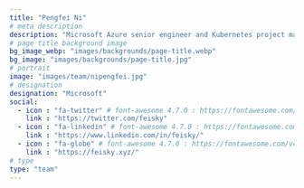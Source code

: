 ```yaml
---
title: "Pengfei Ni"
# meta description
description: "Microsoft Azure senior engineer and Kubernetes project maintainer, responsible for the open source container orchestration system Kubernetes in Azure on-premise practices."
# page title background image
bg_image_webp: "images/backgrounds/page-title.webp"
bg_image: "images/backgrounds/page-title.jpg"
# portrait
image: "images/team/nipengfei.jpg"
# designation
designation: "Microsoft"
social:
  - icon : "fa-twitter" # font-awesome 4.7.0 : https://fontawesome.com/v4.7.0/icons/
    link : "https://twitter.com/feisky"
  - icon : "fa-linkedin" # font-awesome 4.7.0 : https://fontawesome.com/v4.7.0/icons/
    link : "https://www.linkedin.com/in/feisky/"
  - icon : "fa-globe" # font-awesome 4.7.0 : https://fontawesome.com/v4.7.0/icons/
    link : "https://feisky.xyz/"
# type
type: "team"
---
```


